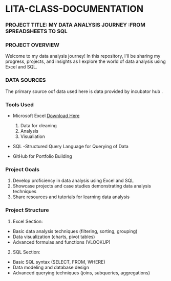 # LITA-CLASS-DOCUMENTATION

### PROJECT TITLE: MY DATA ANALYSIS JOURNEY :FROM SPREADSHEETS TO SQL

### PROJECT OVERVIEW
Welcome to my data analysis journey! In this repository, I'll be sharing my progress, projects, and insights as I explore the world of data analysis using Excel and SQL.

### DATA SOURCES
The primary source oof data used here is data provided by incubator hub .

### Tools Used
- Microsoft Excel [Download Here](https://www.microsoft.com) 
   1. Data for cleaning
   2. Analysis
   3.   Visualiation
- SQL -Structured Query Language for Querying of Data
 
- GitHub for Portfolio Building

 ### Project Goals
1. Develop proficiency in data analysis using Excel and SQL
2. Showcase projects and case studies demonstrating data analysis techniques
3. Share resources and tutorials for learning data analysis

### Project Structure 
1. Excel Section:
- Basic data analysis techniques (filtering, sorting, grouping)
- Data visualization (charts, pivot tables)
- Advanced formulas and functions (VLOOKUP)
2. SQL Section:
- Basic SQL syntax (SELECT, FROM, WHERE)
- Data modeling and database design
- Advanced querying techniques (joins, subqueries, aggregations)
 
 
